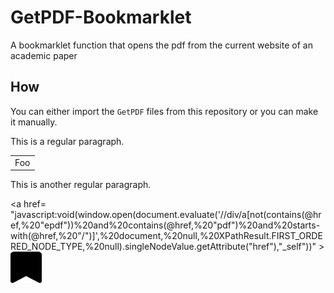 # GetPDF-Bookmarklet
A bookmarklet function that opens the pdf from the current website of an academic paper

## How
You can either import the `GetPDF` files from this repository or you can make it manually.

This is a regular paragraph.

<table>
    <tr>
        <td>Foo</td>
    </tr>
</table>

This is another regular paragraph.


<a href= "javascript:void(window.open(document.evaluate('//div/a[not(contains(@href,%20\"epdf\"))%20and%20contains(@href,%20\"pdf\")%20and%20starts-with(@href,%20\"/\")]',%20document,%20null,%20XPathResult.FIRST_ORDERED_NODE_TYPE,%20null).singleNodeValue.getAttribute(\"href\"),\"_self\"))" ><img src="bookmark.svg" width="50" height="50" ></a>

